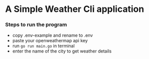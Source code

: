 # A Simple Weather Cli application

### Steps to run the program

- copy .env-example and rename to .env
- paste your openweathermap api key
- run `go run main.go` in terminal
- enter the name of the city to get weather details
